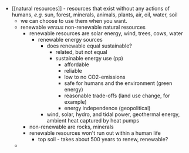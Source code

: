 - [[natural resources]] - resources that exist without any actions of humans, _e.g._ sun, forest, minerals, animals, plants, air, oil, water, soil
	- we can choose to use them when you want.
	- renewable _versus_ non-renewable natural resources
		- renewable resources are solar energy, wind, trees, cows, water
			- renewable energy sources
				- does renewable equal sustainable?
					- related, but not equal
					- sustainable energy use (pp)
						- affordable
						- reliable
						- low to no CO2-emissions
						- safe for humans and the environment (green energy)
						- reasonable trade-offs (land use change, for example)
						- energy independence (geopolitical)
				- wind, solar, hydro, and tidal power, geothermal energy, ambient heat captured by heat pumps
		- non-renewable are rocks, minerals
		- renewable resources won't run out within a human life
			- top soil - takes about 500 years to renew, renewable?
	-